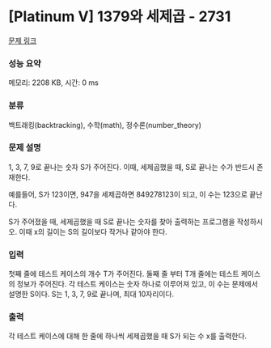 # [Platinum V] 1379와 세제곱 - 2731 

[문제 링크](https://www.acmicpc.net/problem/2731) 

### 성능 요약

메모리: 2208 KB, 시간: 0 ms

### 분류

백트래킹(backtracking), 수학(math), 정수론(number_theory)

### 문제 설명

<p>1, 3, 7, 9로 끝나는 숫자 S가 주어진다. 이때, 세제곱했을 때, S로 끝나는 수가 반드시 존재한다.</p>

<p>예를들어, S가 123이면, 947을 세제곱하면 849278123이 되고, 이 수는 123으로 끝난다.</p>

<p>S가 주어졌을 때, 세제곱했을 때 S로 끝나는 숫자를 찾아 출력하는 프로그램을 작성하시오. 이때 x의 길이는 S의 길이보다 작거나 같아야 한다.</p>

### 입력 

 <p>첫째 줄에 테스트 케이스의 개수 T가 주어진다. 둘째 줄 부터 T개 줄에는 테스트 케이스의 정보가 주어진다. 각 테스트 케이스는 숫자 하나로 이루어져 있고, 이 수는 문제에서 설명한 S이다. S는 1, 3, 7, 9로 끝나며, 최대 10자리이다.</p>

### 출력 

 <p>각 테스트 케이스에 대해 한 줄에 하나씩 세제곱했을 때 S가 되는 수 x를 출력한다.</p>


